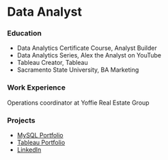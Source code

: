 # Data Analyst


### Education
- Data Analytics Certificate Course, Analyst Builder
- Data Analytics Series, Alex the Analyst on YouTube
- Tableau Creator, Tableau
- Sacramento State University, BA Marketing


### Work Experience
Operations coordinator at Yoffie Real Estate Group

### Projects
- [MySQL Portfolio](https://github.com/mollyburns/portfolio)
- [Tableau Portfolio](https://public.tableau.com/app/profile/mollyburns)
- [LinkedIn](https://www.linkedin.com/in/mollykburns/)
